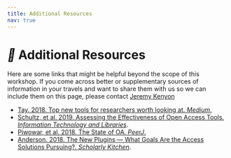 ```yaml
---
title: Additional Resources
nav: true
---
```


# <i style='color:black;' class='fas'>&#xf550;</i> Additional Resources

Here are some links that might be helpful beyond the scope of this workshop. If you come across better or supplementary sources of information in your travels and want to share them with us so we can include them on this page, please contact [Jeremy Kenyon](mailto:jkenyon@uidaho.edu)

- [Tay. 2018.  Top new tools for researchers worth looking at.  *Medium*.](https://medium.com/@aarontay/top-new-tools-for-researchers-worth-looking-at-9d7d494761b0)
- [Schultz, et al. 2019.  Assessing the Effectiveness of Open Access Tools. *Information Technology and Libraries*](https://doi.org/10.6017/ital.v38i3.11109).
- [Piwowar, et al. 2018.  The State of OA.  *PeerJ*.](https://peerj.com/articles/4375/)
- [Anderson. 2018. The New Plugins — What Goals Are the Access Solutions Pursuing?.  *Scholarly Kitchen*](https://scholarlykitchen.sspnet.org/2018/08/23/new-plugins-kopernio-unpaywall-pursuing/).
